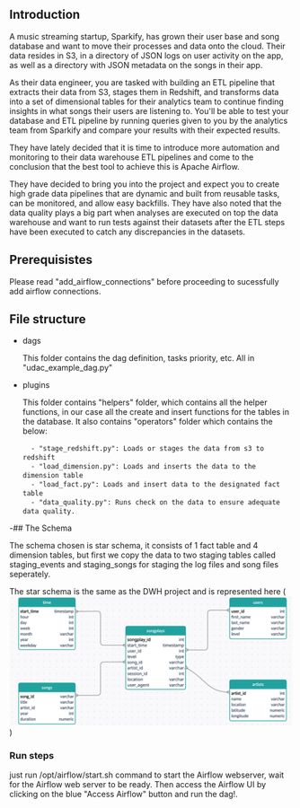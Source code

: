 ## Introduction

A music streaming startup, Sparkify, has grown their user base and song database and want to move their processes and data onto the cloud. Their data resides in S3, in a directory of JSON logs on user activity on the app, as well as a directory with JSON metadata on the songs in their app.

As their data engineer, you are tasked with building an ETL pipeline that extracts their data from S3, stages them in Redshift, and transforms data into a set of dimensional tables for their analytics team to continue finding insights in what songs their users are listening to. You'll be able to test your database and ETL pipeline by running queries given to you by the analytics team from Sparkify and compare your results with their expected results.

They have lately decided that it is time to introduce more automation and monitoring to their data warehouse ETL pipelines and come to the conclusion that the best tool to achieve this is Apache Airflow.

They have decided to bring you into the project and expect you to create high grade data pipelines that are dynamic and built from reusable tasks, can be monitored, and allow easy backfills. They have also noted that the data quality plays a big part when analyses are executed on top the data warehouse and want to run tests against their datasets after the ETL steps have been executed to catch any discrepancies in the datasets.

## Prerequisistes

Please read "add_airflow_connections" before proceeding to sucessfully add airflow connections.

## File structure

- dags

	This folder contains the dag definition, tasks priority, etc. All in "udac_example_dag.py"

- plugins
	
	This folder contains "helpers" folder, which contains all the helper functions, in our case all the create and insert functions for the tables in the database. It also contains "operators" folder which contains the below:

		- "stage_redshift.py": Loads or stages the data from s3 to redshift
		- "load_dimension.py": Loads and inserts the data to the dimension table
		- "load_fact.py": Loads and insert data to the designated fact table
		- "data_quality.py": Runs check on the data to ensure adequate data quality.

-## The Schema

The schema chosen is star schema, it consists of 1 fact table and 4 dimension tables, but first we copy the data to two staging tables called staging_events and staging_songs for staging the log files and song files seperately.

The star schema is the same as the DWH project and is represented here (![plot](schema_sparkify_airflow.png))

### Run steps

just run /opt/airflow/start.sh command to start the Airflow webserver, wait for the Airflow web server to be ready. Then access the Airflow UI by clicking on the blue "Access Airflow" button and run the dag!.